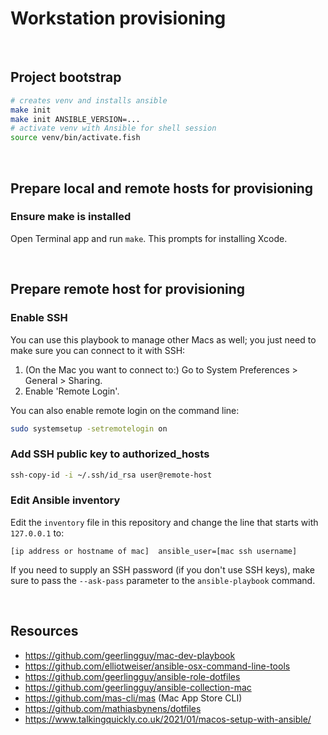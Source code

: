 # Workstation provisioning

<br />

## Project bootstrap

```sh
# creates venv and installs ansible
make init
make init ANSIBLE_VERSION=...
# activate venv with Ansible for shell session
source venv/bin/activate.fish
```

<br />

## Prepare local and remote hosts for provisioning

### Ensure make is installed

Open Terminal app and run `make`. This prompts for installing Xcode.

<br />


## Prepare remote host for provisioning

### Enable SSH

You can use this playbook to manage other Macs as well; you just need to make sure you can connect to it with SSH:

  1. (On the Mac you want to connect to:) Go to System Preferences > General > Sharing.
  2. Enable 'Remote Login'.

You can also enable remote login on the command line:

```sh
sudo systemsetup -setremotelogin on
```

### Add SSH public key to authorized_hosts

```sh
ssh-copy-id -i ~/.ssh/id_rsa user@remote-host
```

### Edit Ansible inventory

Edit the `inventory` file in this repository and change the line that starts with `127.0.0.1` to:

```
[ip address or hostname of mac]  ansible_user=[mac ssh username]
```

If you need to supply an SSH password (if you don't use SSH keys), make sure to pass the `--ask-pass` parameter to the `ansible-playbook` command.


<br />


## Resources

* https://github.com/geerlingguy/mac-dev-playbook
* https://github.com/elliotweiser/ansible-osx-command-line-tools
* https://github.com/geerlingguy/ansible-role-dotfiles
* https://github.com/geerlingguy/ansible-collection-mac
* https://github.com/mas-cli/mas (Mac App Store CLI)
* https://github.com/mathiasbynens/dotfiles
* https://www.talkingquickly.co.uk/2021/01/macos-setup-with-ansible/